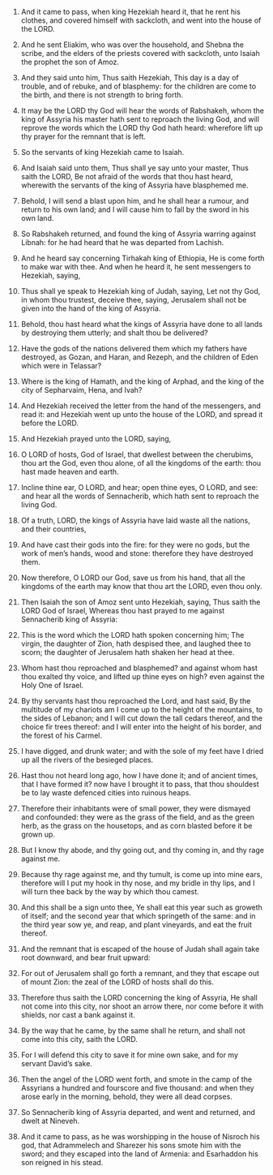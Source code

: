 1. And it came to pass, when king Hezekiah heard it, that he rent
his clothes, and covered himself with sackcloth, and went into the
house of the LORD.

2. And he sent Eliakim, who was over the household, and Shebna the
scribe, and the elders of the priests covered with sackcloth, unto
Isaiah the prophet the son of Amoz.

3. And they said unto him, Thus saith Hezekiah, This day is a day of
trouble, and of rebuke, and of blasphemy: for the children are come to
the birth, and there is not strength to bring forth.

4. It may be the LORD thy God will hear the words of Rabshakeh, whom
the king of Assyria his master hath sent to reproach the living God,
and will reprove the words which the LORD thy God hath heard:
wherefore lift up thy prayer for the remnant that is left.

5. So the servants of king Hezekiah came to Isaiah.

6. And Isaiah said unto them, Thus shall ye say unto your master,
Thus saith the LORD, Be not afraid of the words that thou hast heard,
wherewith the servants of the king of Assyria have blasphemed me.

7. Behold, I will send a blast upon him, and he shall hear a rumour,
and return to his own land; and I will cause him to fall by the sword
in his own land.

8. So Rabshakeh returned, and found the king of Assyria warring
against Libnah: for he had heard that he was departed from Lachish.

9. And he heard say concerning Tirhakah king of Ethiopia, He is come
forth to make war with thee. And when he heard it, he sent messengers
to Hezekiah, saying,

10. Thus shall ye speak to Hezekiah king of
Judah, saying, Let not thy God, in whom thou trustest, deceive thee,
saying, Jerusalem shall not be given into the hand of the king of
Assyria.

11. Behold, thou hast heard what the kings of Assyria have done to
all lands by destroying them utterly; and shalt thou be delivered?

12. Have the gods of the nations delivered them which my fathers
have destroyed, as Gozan, and Haran, and Rezeph, and the children of
Eden which were in Telassar?

13. Where is the king of Hamath, and
the king of Arphad, and the king of the city of Sepharvaim, Hena, and
Ivah?

14. And Hezekiah received the letter from the hand of the
messengers, and read it: and Hezekiah went up unto the house of the
LORD, and spread it before the LORD.

15. And Hezekiah prayed unto the LORD, saying,

16. O LORD of
hosts, God of Israel, that dwellest between the cherubims, thou art
the God, even thou alone, of all the kingdoms of the earth: thou hast
made heaven and earth.

17. Incline thine ear, O LORD, and hear; open thine eyes, O LORD,
and see: and hear all the words of Sennacherib, which hath sent to
reproach the living God.

18. Of a truth, LORD, the kings of Assyria have laid waste all the
nations, and their countries,

19. And have cast their gods into the
fire: for they were no gods, but the work of men’s hands, wood and
stone: therefore they have destroyed them.

20. Now therefore, O LORD our God, save us from his hand, that all
the kingdoms of the earth may know that thou art the LORD, even thou
only.

21. Then Isaiah the son of Amoz sent unto Hezekiah, saying, Thus
saith the LORD God of Israel, Whereas thou hast prayed to me against
Sennacherib king of Assyria:

22. This is the word which the LORD
hath spoken concerning him; The virgin, the daughter of Zion, hath
despised thee, and laughed thee to scorn; the daughter of Jerusalem
hath shaken her head at thee.

23. Whom hast thou reproached and blasphemed? and against whom hast
thou exalted thy voice, and lifted up thine eyes on high? even against
the Holy One of Israel.

24. By thy servants hast thou reproached the Lord, and hast said, By
the multitude of my chariots am I come up to the height of the
mountains, to the sides of Lebanon; and I will cut down the tall
cedars thereof, and the choice fir trees thereof: and I will enter
into the height of his border, and the forest of his Carmel.

25. I have digged, and drunk water; and with the sole of my feet
have I dried up all the rivers of the besieged places.

26. Hast thou not heard long ago, how I have done it; and of ancient
times, that I have formed it? now have I brought it to pass, that thou
shouldest be to lay waste defenced cities into ruinous heaps.

27. Therefore their inhabitants were of small power, they were
dismayed and confounded: they were as the grass of the field, and as
the green herb, as the grass on the housetops, and as corn blasted
before it be grown up.

28. But I know thy abode, and thy going out, and thy coming in, and
thy rage against me.

29. Because thy rage against me, and thy tumult, is come up into
mine ears, therefore will I put my hook in thy nose, and my bridle in
thy lips, and I will turn thee back by the way by which thou camest.

30. And this shall be a sign unto thee, Ye shall eat this year such
as groweth of itself; and the second year that which springeth of the
same: and in the third year sow ye, and reap, and plant vineyards, and
eat the fruit thereof.

31. And the remnant that is escaped of the house of Judah shall
again take root downward, and bear fruit upward:

32. For out of
Jerusalem shall go forth a remnant, and they that escape out of mount
Zion: the zeal of the LORD of hosts shall do this.

33. Therefore thus saith the LORD concerning the king of Assyria, He
shall not come into this city, nor shoot an arrow there, nor come
before it with shields, nor cast a bank against it.

34. By the way that he came, by the same shall he return, and shall
not come into this city, saith the LORD.

35. For I will defend this city to save it for mine own sake, and
for my servant David’s sake.

36. Then the angel of the LORD went forth, and smote in the camp of
the Assyrians a hundred and fourscore and five thousand: and when they
arose early in the morning, behold, they were all dead corpses.

37. So Sennacherib king of Assyria departed, and went and returned,
and dwelt at Nineveh.

38. And it came to pass, as he was worshipping in the house of
Nisroch his god, that Adrammelech and Sharezer his sons smote him with
the sword; and they escaped into the land of Armenia: and Esarhaddon
his son reigned in his stead.